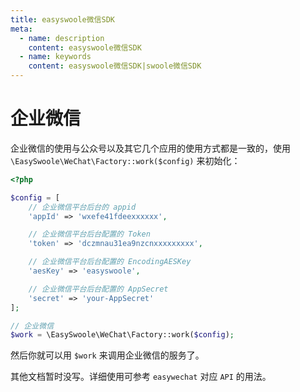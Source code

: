 ```yaml
---
title: easyswoole微信SDK
meta:
  - name: description
    content: easyswoole微信SDK
  - name: keywords
    content: easyswoole微信SDK|swoole微信SDK
---
```


# 企业微信

企业微信的使用与公众号以及其它几个应用的使用方式都是一致的，使用 `\EasySwoole\WeChat\Factory::work($config)` 来初始化：

```php
<?php

$config = [
    // 企业微信平台后台的 appid
    'appId' => 'wxefe41fdeexxxxxx', 

    // 企业微信平台后台配置的 Token
    'token' => 'dczmnau31ea9nzcnxxxxxxxxx',

    // 企业微信平台后台配置的 EncodingAESKey
    'aesKey' => 'easyswoole',

    // 企业微信平台后台配置的 AppSecret
    'secret' => 'your-AppSecret'
];

// 企业微信
$work = \EasySwoole\WeChat\Factory::work($config);
```
然后你就可以用 `$work` 来调用企业微信的服务了。

其他文档暂时没写。详细使用可参考 `easywechat` 对应 `API` 的用法。